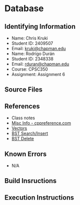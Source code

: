 # Database

## Identifying Information

* Name: Chris Kruki
* Student ID: 2409507
* Email: kruki@chapman.edu
* Name: Rodrigo Durán
* Student ID: 2348338
* Email: rduran@chapman.edu
* Course: CPSC350
* Assignment: Assignment 6

## Source Files


## References

* Class notes
* [Misc Info - cppreference.com](cppreference.com)
* [Vectors](https://www.geeksforgeeks.org/vector-in-cpp-stl/)
* [BST Search/Insert](https://www.geeksforgeeks.org/binary-search-tree-set-1-search-and-insertion/?ref=lbp)
* [BST Delete](https://www.geeksforgeeks.org/binary-search-tree-set-2-delete/?ref=lbp)

## Known Errors

* N/A

## Build Insructions


## Execution Instructions

